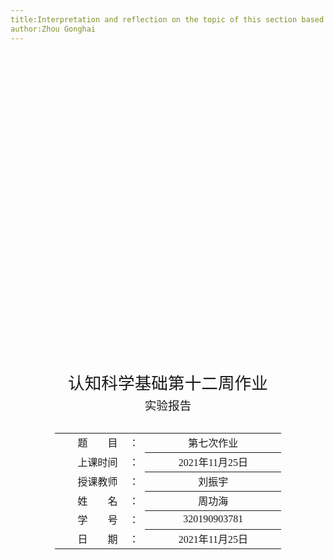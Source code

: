 ```yaml
---
title:Interpretation and reflection on the topic of this section based on the ArcFace paper model
author:Zhou Gonghai
---
```




<div class="cover" style="page-break-after:always;font-family:方正公文仿宋;width:100%;height:100%;border:none;margin: 0 auto;text-align:center;">
    <div style="width:60%;margin: 0 auto;height:0;padding-bottom:20%;">
        </br>
        <img src="https://gitee.com/HelloSeason/tuchuang/raw/aa80a8fd967723ef047da39fb7cafa23d6c2e853/header/%E6%A0%87%E5%A4%B4.png" alt="校名" style="width:100%;"/>
    </div>
    </br></br></br></br></br>
    <div style="width:60%;margin: 0 auto;height:0;padding-bottom:40%;">
        <img src="https://gitee.com/HelloSeason/tuchuang/raw/master/header/lzu.svg" alt="校徽" style="width:100%;"/>
	</div>
    </br></br></br></br></br></br></br></br>
    <span style="font-family:华文楷体Bold;text-align:center;font-size:20pt;margin: 10pt auto;line-height:30pt;">认知科学基础第十二周作业</span>
    <p style="text-align:center;font-size:14pt;margin: 0 auto">实验报告 </p>
    </br>
    </br>
    <table style="border:none;text-align:center;width:72%;font-family:仿宋;font-size:14px; margin: 0 auto;">
    <tbody style="font-family:方正公文仿宋;font-size:12pt;">
    	<tr style="font-weight:normal;"> 
    		<td style="width:20%;text-align:right;">题　　目</td>
    		<td style="width:2%">：</td> 
    		<td style="width:40%;font-weight:normal;border-bottom: 1px solid;text-align:center;font-family:华文中宋">第七次作业</td>     </tr>
    	<tr style="font-weight:normal;"> 
    		<td style="width:20%;text-align:right;">上课时间</td>
    		<td style="width:2%">：</td> 
    		<td style="width:40%;font-weight:normal;border-bottom: 1px solid;text-align:center;font-family:华文中宋"> 2021年11月25日</td>     </tr>
    	<tr style="font-weight:normal;"> 
    		<td style="width:20%;text-align:right;">授课教师</td>
    		<td style="width:2%">：</td> 
    		<td style="width:40%;font-weight:normal;border-bottom: 1px solid;text-align:center;font-family:华文中宋">刘振宇</td>     </tr>
    	<tr style="font-weight:normal;"> 
    		<td style="width:20%;text-align:right;">姓　　名</td>
    		<td style="width:2%">：</td> 
    		<td style="width:40%;font-weight:normal;border-bottom: 1px solid;text-align:center;font-family:华文中宋"> 周功海</td>     </tr>
    	<tr style="font-weight:normal;"> 
    		<td style="width:20%;text-align:right;">学　　号</td>
    		<td style="width:2%">：</td> 
    		<td style="width:40%;font-weight:normal;border-bottom: 1px solid;text-align:center;font-family:华文中宋">320190903781 </td>     </tr>
    	<tr style="font-weight:normal;"> 
    		<td style="width:20%;text-align:right;">日　　期</td>
    		<td style="width:2%">：</td> 
    		<td style="width:40%;font-weight:normal;border-bottom: 1px solid;text-align:center;font-family:华文中宋">2021年11月25日</td>     </tr>
    </tbody>              
    </table>
</div>
<!-- 注释语句：导出PDF时会在这里分页 -->

# 基于ArcFace论文模型对本节题目的解读与反思

<center><div style='height:2mm;'></div><div style="font-family:华文楷体;font-size:14pt;">周功海，320190903781</div></center>
<center><span style="font-family:华文楷体;font-size:9pt;line-height:9mm">兰州大学信息科学与工程学院</span>
</center>
<div>
<div style="width:52px;float:left; font-family:方正公文黑体;">摘　要：</div> 
<div style="overflow:hidden; font-family:华文楷体;">ArcFace/InsightFace（弧度）是伦敦帝国理工学院邓建康等在2018.01发表，在SphereFace基础上改进了对特征向量归一化和加性角度间隔，提高了类间可分性同时加强类内紧度和类间差异。我本次检索论文即为本篇，标题为ArcFace: Additive Angular Margin Loss for Deep Face Recognition</div>
</div>
<div>
<div style="width:52px;float:left; font-family:方正公文黑体;">关键词：</div> 
<div style="overflow:hidden; font-family:华文楷体;">Face recognition model, Arcface,</div>
</div>


# Interpretation and reflection on the topic of this section based on the ArcFace paper model

<center><div style='height:2mm;'></div><div style="font-size:14pt;">Zhou Gonghai</div></center>
<center><span style="font-size:9pt;line-height:9mm"><i>School of Information Science and Engineering, Lanzhou University</i></span>
</center>
<div>
<div style="width:82px;float:left;line-height:16pt"><b>Abstract: </b></div> 
<div style="overflow:hidden;line-height:16pt">ArcFace/InsightFace was published by Deng Jiankang and others at Imperial College London in January 2018. Based on SphereFace, it improves the normalization of feature vectors and additive angle intervals, which improves the separability between classes and at the same time strengthens intra-class tightness and inter-class differences. The paper I searched this time is this one, and the title is ArcFace: Additive Angular Margin Loss for Deep Face Recognition</div>
</div>
<div>
<div style="width:82px;float:left;line-height:16pt"><b>Key Words: </b></div> 
<div style="overflow:hidden;line-height:16pt">Figure; Traversal; Breadth-First-Search; and Depth-First-Search</div>
</div>

[toc]

<!-- 注释语句：导出PDF时会在这里分页 -->

## 题目

**检索一篇3 年内发表的有关人脸识别的SCI 文章，阅读并回答下面问题:**

1.文章使用的人脸识别模型是什么样的？它以何种方式抽取人脸的何种特征用以识别人脸？这种模型的局限性何在?

2.请你详细对比人脸识别的计算机模型和本课学的认知神经科学模型的异同。

## 人脸识别简介

解答：我认为在谈人脸识别时，有必要重申下人脸识别的定义，以便之后更好的展开:

### 人脸识别分类

​		人脸识别问题宏观上分为两类：1. 人脸验证（又叫人脸比对）2. 人脸识别。
​		人脸验证做的是1 比1 的比对，即判断两张图片里的人是否为同一人。**最常见的应用场景便是人脸解锁**，终端设备（如手机）只需将用户事先注册的照片与临场采集的照片做对比，判断是否为同一人，即可完成身份验证。
​		人脸识别做的是1 比N 的比对，即判断系统当前见到的人，为事先见过的众多人中的哪一个。**比如疑犯追踪，小区门禁，会场签到，以及新零售概念里的客户识别。**
​		这些应用场景的共同特点是：**人脸识别系统都事先存储了大量的不同人脸和身份信息，系统运行时需要将见到的人脸与之前存储的大量人脸做比对，找出匹配的人脸。**

### 人脸识别流程

​		人脸识别技术原理简单来讲主要是三大步骤：一是建立一个包含大批量人脸图像的数据库，二是通过各种方式来获得当前要进行识别的目标人脸图像，三是将目标人脸图像与数据库中既有的人脸图像进行比对和筛选。

​		根据人脸识别技术原理具体实施起来的技术流程则主要包含以下四个部分，即人脸图像的采集与预处理、人脸检测、人脸特征提取、人脸识别和活体鉴别。

![main](F:/onedrive/OneDrive%20-%20lzu.edu.cn/%E6%A1%8C%E9%9D%A2/main.jpg)

​																				图1: 人脸识别技术流程

#### 人脸图像的采集与预处理

​		人脸图像的采集与检测具体可分为人脸图像的采集和人脸图像的检测两部分内容。

##### 人脸图像的采集

​		采集人脸图像通常情况下有两种途径，分别是既有人脸图像的批量导入和人脸图像的实时采集。一些比较先进的人脸识别系统甚至可以支持有条件的过滤掉不符合人脸识别质量要求或者是清晰度质量较低的人脸图像，尽可能的做到清晰精准的采集。

​		**既有人脸图像的批量导入**:即将通过各种方式采集好的人脸图像批量导入至人脸识别系统，系统会自动完成逐个人脸图像的采集工作。

​		**人脸图像的实时采集**:即调用摄像机或摄像头在设备的可拍摄范围内自动实时抓取人脸图像并完成采集工作。

##### 人脸图像的预处理

​		人脸图像的预处理的目的是在系统对人脸图像的检测基础之上，对人脸图像做出进一步的处理以利于人脸图像的特征提取。

​		人脸图像的预处理具体而言是指对系统采集到的人脸图像进行光线、旋转、切割、过滤、降噪、放大缩小等一系列的复杂处理过程来使得该人脸图像无论是从光线、角度、距离、大小等任何方面来看均能够符合人脸图像的特征提取的标准要求。

​		在现实环境下采集图像，由于图像受到光线明暗不同、脸部表情变化、阴影遮挡等众多外在因素的干扰，导致采集图像质量不理想，那就需要先对采集到的图像预处理，如果图像预处理不好，将会严重影响后续的人脸检测与识别。研究介绍三种图像预处理手段，即灰度调整、图像滤波、图像尺寸归一化等。

灰度调整:因为人脸图像处理的最终图像一般都是二值化图像，并且由于地点、设备、光照等方面的差异，造成采集到彩色图像质量不同，因此需要对图像进行统一的灰度处理，来平滑处理这些差异。灰度调整的常用方法有平均值法、直方图变换法、幂次变换法、对数变换法等。

**灰度调整:**

​		因为人脸图像处理的最终图像一般都是二值化图像，并且由于地点、设备、光照等方面的差异，造成采集到彩色图像质量不同，因此需要对图像进行统一的灰度处理，来平滑处理这些差异。灰度调整的常用方法有平均值法、直方图变换法、幂次变换法、对数变换法等。

**图像滤波:**

​		在实际的人脸图像采集过程中，人脸图像的质量会受到各种噪声的影响，这些噪声来源于多个方面，比如周围环境中充斥大量的电磁信号、数字图像传输受到电磁信号的干扰等影响信道，进而影响人脸图像的质量。为保证图像的质量，减小噪声对后续处理过程的影响，必须对图像进行降噪处理。去除噪声处理的原理和方法很多，常见的有均值滤波，中值滤波等。目前常用中值滤波算法对人脸图像进行预处理。

**图像尺寸归一化:**

​		在进行简单的人脸训练时候，遇到人脸库的图像像素大小不一样时，我们需要在上位机人脸比对识别之前对图像做尺寸归一化处理。需要比较常见的尺寸归一化算法有双线性插值算法、最近邻插值算法和立方卷积算法等。

#### 人脸检测

​		一张包含人脸图像的图片通常情况下可能还会包含其他内容，这时候就需要进行必要的人脸检测。也就是在一张人脸图像之中，系统会精准的定位出人脸的位置和大小，在挑选出有用的图像信息的同时自动剔除掉其他多余的图像信息来进一步的保证人脸图像的精准采集。

​		人脸检测是人脸识别中的重要组成部分。人脸检测是指应用一定的策略对给出的图片或者视频来进行检索，判断是否存在着人脸，如果存在则定位出每张人脸的位置、大小与姿态的过程。人脸检测是一个具有挑战性的目标检测问题，主要体现在两方面：

​		**人脸目标内在的变化引起:** （1）人脸具有相当复杂的细节变化和不同的表情(眼、嘴的开与闭等)，不同的人脸具有不同的外貌，如脸形、肤色等；（2）人脸的遮挡，如眼镜、头发和头部饰物等。

​		**外在条件变化引起：**（1）由于成像角度的不同造成人脸的多姿态，如平面内旋转、深度旋转以及上下旋转等，其中深度旋转影响较大；（2）光照的影响，如图像中的亮度、对比度的变化和阴影等；（3）图像的成像条件，如摄像设备的焦距、成像距离等。

​		人脸检测的作用，便是在一张人脸图像之中，系统会精准的定位出人脸的位置和大小，在挑选出有用的图像信息的同时自动剔除掉其他多余的图像信息来进一步的保证人脸图像的精准采集。人脸检测重点关注以下指标：

​		**检测率:** 识别正确的人脸/图中所有的人脸。检测率越高，检测模型效果越好；
​		**误检率:** 识别错误的人脸/识别出来的人脸。误检率越低，检测模型效果越好；
​		**漏检率:** 未识别出来的人脸/图中所有的人脸。漏检率越低，检测模型效果越好；
​		**速度:** 从采集图像完成到人脸检测完成的时间。时间越短，检测模型效果越好。

​		目前的人脸检测方法可分为三类，分别是基于肤色模型的检测、基于边缘特征的检测、基于统计理论方法1，下面将对其进行简单的介绍：

##### 基于肤色模型的检测

​		肤色用于人脸检测时，可采用不同的建模方法，主要有高斯模型、高斯混合模型，以及非参数估计等。利用高斯模型和高斯混合模型可以在不同颜色空间中建立肤色模型来进行人脸检测。通过提取彩色图像中的面部区域以实现人脸检测的方法能够处理多种光照的情况，但该算法需要在固定摄像机参数的前提下才有效。Comaniciu 等学者利用非参数的核函数概率密度估计法来建立肤色模型，并使用mean-shift 方法进行局部搜索实现了人脸的检测和跟踪。这一方法提高了人脸的检测速度，对于遮挡和光照也有一定的鲁棒性。该方法的不足是和其他方法的可结合性不是很高，同时，用于人脸检测时，处理复杂背景和多个人脸时存在困难。

​		为了解决人脸检测中的光照问题，可以针对不同光照进行补偿，然后再检测图像中的肤色区域。这样可以解决彩色图像中偏光、背景复杂和多个人脸的检测问题，但对人脸色彩、位置、尺度、旋转、姿态和表情等具有不敏感性。

##### 基于边缘特征的检测

​		利用图像的边缘特征检测人脸时，计算量相对较小，可以实现实时检测。大多数使用边缘特征的算法都是基于人脸的边缘轮廓特性，利用建立的模板（如椭圆模版）进行匹配。也有研究者采用椭圆环模型与边缘方向特征，实现简单背景的人脸检测。Fröba 等采用基于边缘方向匹配（Edge-Orientation Matching，EOM）的方法，在边缘方向图中进行人脸检测。该算法在复杂背景下误检率比较高，但是与其他的特征相融合后可以获得很好的效果。

##### 基于统计理论方法

​		本文重点介绍基于统计理论方法中的Adaboost人脸检测算法。Adaboost算法是通过无数次循环迭代来寻求最优分类器的过程。用弱分类器Haar特征中任一特征放在人脸样本上，求出人脸特征值，通过更多分类器的级联便得到人脸的量化特征，以此来区分人脸和非人脸。Haar功能由一些简单黑色白色水平垂直或旋转45°的矩形组成。目前的Haar特征总的来说广义地分为三类：边缘特征、线特征以及中心特征2。

​		这一算法是由剑桥大学的Paul Viola 和Michael Jones 两位学者提出，该算法优点在于不仅计算速度快，还可以达到和其他算法相当的性能，所以在人脸检测中应用比较广泛，但也存在着较高的误检率。因为在采用Adaboost 算法学习的过程中，最后总有一些人脸和非人脸模式难以区分，而且其检测的结果中存在一些与人脸模式并不相像的窗口。

#### 人脸特征提取

​		目前主流的人脸识别系统可支持使用的特征通常可分为人脸视觉特征、人脸图像像素统计特征等，而人脸图像的特征提取就是针对人脸上的一些具体特征来提取的。特征简单，匹配算法则简单，适用于大规模的建库；反之，则适用于小规模库。特征提取的方法一般包括基于知识的提取方法或者基于代数特征的提取方法。

​		以基于知识的人脸识别提取方法中的一种为例，因为人脸主要是由眼睛、额头、鼻子、耳朵、下巴、嘴巴等部位组成，对这些部位以及它们之间的结构关系都是可以用几何形状特征来进行描述的，也就是说每一个人的人脸图像都可以有一个对应的几何形状特征，它可以帮助我们作为识别人脸的重要差异特征，这也是基于知识的提取方法中的一种。

#### 人脸识别

​		我们可以在人脸识别系统中设定一个人脸相似程度的数值，再将对应的人脸图像与系统数据库中的所有人脸图像进行比对，若超过了预设的相似数值，那么系统将会把超过的人脸图像逐个输出，此时我们就需要根据人脸图像的相似程度高低和人脸本身的身份信息来进行精确筛选，这一精确筛选的过程又可以分为两类：其一是一对一的筛选，即对人脸身份进行确认过程；其二是一对多的筛选，即根据人脸相似程度进行匹配比对的过程。

#### 活体鉴别

​		生物特征识别的共同问题之一就是要区别该信号是否来自于真正的生物体，比如，指纹识别系统需要区别带识别的指纹是来自于人的手指还是指纹手套，人脸识别系统所采集到的人脸图像，是来自于真实的人脸还是含有人脸的照片。因此，实际的人脸识别系统一般需要增加活体鉴别环节，例如，要求人左右转头，眨眼睛，开开口说句话等。

### 人脸识别主要方法

​		人脸识别技术的研究是一个跨越多个学科领域知识的高端技术研究工作，其包括多个学科的专业知识，如图像处理、生理学、心理学、模式识别等知识。在人脸识别技术研究的领域中，目前主要有几种研究的方向，如：一种是根据人脸特征统计学的识别方法，其主要有特征脸的方法以及隐马尔科夫模型（HMM，Hidden Markov Model）方法等；另一种人脸识别方法是关于连接机制的，主要有人工神经网络（ANN，Artificial Neural Network）方法和支持向量机（SVM，Support Vector Machine）方法等；还有一个就是综合多种识别方式的方法。

#### 基于特征脸的方法

​		特征脸的方法是一种比较经典而又应用比较广的人脸识别方法，其主要原理是把图像做降维算法，使得数据的处理更容易，同时，速度又比较快。特征脸的人脸识别方法，实际上是将图像做Karhunen-Loeve 变换，把一个高维的向量转化为低维的向量，从而消除每个分量存在的关联性，使得变换得到的图像与之对应特征值递减。在图像经过K-L 变换后，其具有很好的位移不变性和稳定性。所以，特征脸的人脸识别方法具有方便实现，并且可以做到速度更快，以及对正面人脸图像的识别率相当高等优点。但是，该方法也具有不足的地方，就是比较容易受人脸表情、姿态和光照改变等因素的影响，从而导致识别率低的情况。

#### 基于几何特征的方法

​		基于几何特征的识别方法是根据人脸面部器官的特征及其几何形状进行的一种人脸识别方法，是人们最早研究及使用的识别方法，它主要是采用不同人脸的不同特征等信息进行匹配识别，这种算法具有较快的识别速度，同时，其占用的内存也比较小，但是，其识别率也并不算高。该方法主要做法是首先对人脸的嘴巴、鼻子、眼睛等人脸主要特征器官的位置和大小进行检测，然后利用这些器官的几何分布关系和比例来匹配，从而达到人脸识别。

​		基于几何特征识别的流程大体如下：首先对人脸面部的各个特征点及其位置进行检测，如鼻子、嘴巴和眼睛等位置，然后计算这些特征之间的距离，得到可以表达每个特征脸的矢量特征信息，例如眼睛的位置，眉毛的长度等，其次还计算每个特征与之相对应关系，与人脸数据库中已知人脸对应特征信息来做比较，最后得出最佳的匹配人脸。基于几何特征的方法符合人们对人脸特征的认识，另外，每幅人脸只存储一个特征，所以占用的空间比较小；同时，这种方法对光照引起的变化并不会降低其识别率，而且特征模板的匹配和识别率比较高。但是，基于几何特征的方法也存在着鲁棒性不好，一旦表情和姿态稍微变化，识别效果将大打折扣。

#### 基于深度学习的方法

​		深度学习的出现使人脸识别技术取得了突破性进展。人脸识别的最新研究成果表明，深度学习得到的人脸特征表达具有手工特征表达所不具备的重要特性，例如它是中度稀疏的、对人脸身份和人脸属性有很强的选择性、对局部遮挡具有良好的鲁棒性。这些特性是通过大数据训练自然得到的，并未对模型加入显式约束或后期处理，这也是深度学习能成功应用在人脸识别中的主要原因。

​		深度学习在人脸识别上有7 个方面的典型应用：基于卷积神经网络(CNN)的人脸识别方法，深度非线性人脸形状提取方法，基于深度学习的人脸姿态鲁棒性建模，有约束环境中的全自动人脸识别，基于深度学习的视频监控下的人脸识别，基于深度学习的低分辨率人脸识别及其他基于深度学习的人脸相关信息的识别。

​		其中，卷积神经网络（Convolutional Neural Networks,CNN）是第一个真正成功训练多层网络结构的学习算法，基于卷积神经网络的人脸识别方法是一种深度的监督学习下的机器学习模型，能挖掘数据局部特征，提取全局训练特征和分类，其权值共享结构网络使之更类似于生物神经网络，在模式识别各个领域都得到成功应用。CNN 通过结合人脸图像空间的局部感知区域、共享权重、在空间或时间上的降采样来充分利用数据本身包含的局部性等特征，优化模型结构，保证一定的位移不变性。

​		利用CNN 模型，香港中文大学的Deep ID 项目以及Facebook 的Deep Face 项目在LFW数据库上的人脸识别正确率分别达97.45%和97.35%只比人类视觉识别97.5%的正确率略低。在取得突破性成果之后，香港中文大学的DeepID2 项目将识别率提高到了99.15%。Deep ID2通过学习非线性特征变换使类内变化达到最小，而同时使不同身份的人脸图像间的距离保持恒定，超过了目前所有领先的深度学习和非深度学习算法在LFW 数据库上的识别率以及人类在该数据库的识别率。深度学习已经成为计算机视觉中的研究热点，关于深度学习的新算法和新方向不断涌现，并且深度学习算法的性能逐渐在一些国际重大评测比赛中超过了浅层学习算法。

#### 基于支持向量机的方法

​		将支持向量机（SVM）的方法应用到人脸识别中起源于统计学理论，它研究的方向是如何构造有效的学习机器，并用来解决模式的分类问题。其特点是将图像变换空间，在其他空间做分类。

​		支持向量机结构相对简单，而且可以达到全局最优等特点，所以，支持向量机在目前人脸识别领域取得了广泛的应用。但是，该方法也和神经网络的方法具有一样的不足，就是需要很大的存储空间，并且训练速度还比较慢。

#### 其他综合方法

​		以上几种比较常用的人脸识别方法，我们不难看出，每一种识别方法都不能做到完美的识别率与更快的识别速度，都有着各自的优点和缺点，因此，现在许多研究人员则更喜欢使用多种识别方法综合起来应用，取各种识别方法的优势，综合运用，以达到更高的识别率和识别效果。

<!-- 注释语句：导出PDF时会在这里分页 -->

## 论文阅读：

<center><font face="Times New Roman" color=red size=6>ArcFace: Additive Angular Margin Loss for Deep Face Recognition</font></center>

## 论文介绍

### 摘要

论文下载地址[Paper](https://arxiv.org/abs/1801.07698)

使用`Deep Convolutional Neural Networks `进行大规模人脸识别的特征学习的主要挑战之一是设计适当的损失函数来增强鉴别能力。`Centre loss`通过惩罚深层特征和它们对应类中心之间的欧氏距离，以实现类内紧凑性。`SphereFace`假设最后一个全连接层中的线性变换矩阵可以用作角空间中类中心的表示，并以乘法方式对深度特征及其相应权重之间的角度进行惩罚。最近，一个流行的研究方向是在已成熟的损失函数中加入`margin`，以最大化人脸类别的可分性。在本文中，我们提出了`Additive Angular Margin Loss `（`ArcFace`）来获得人脸识别的高分辨特征。由于与超球面上的测地距离精确对应，所提出的`ArcFace`具有清晰的几何解释。我们在10多个`face recognition benchmarks`上对所有`SOTA`人脸识别方法进行了最广泛的实验评估，包括一个新的具有万亿对级别的大规模图像数据库和一个大规模视频数据集。作者表明，`ArcFace`始终优于`SOTA`，并且在计算开销可以忽略不计的情况下轻松实现。

### 现有方法缺陷

使用`Deep Convolutional Neural Network `嵌入的人脸表示是人脸识别方案之一。典型地，在姿态标准化处理之后，`DCNNs`将人脸图像映射成具有小的类内距和大的类间距特征。训练用于人脸识别的`DCNNs`主要有两条研究路线。那些训练多分类的分类器可以分离训练集中的不同身份，例如通过使用softmax分类器，以及那些直接学习嵌入的分类器，如`triplet loss`。基于大规模训练数据和精心设计的DCNN结构，基于`softmax loss`和`triplet loss`的方法都可以在人脸识别上获得优异的性能。然而，`softmax loss`和`triplet loss`都有一些缺点。

<font face="楷体" size=3 color=red>对于</font><font face="Times New Roman" size=3 color=red>softmax loss</font><font face="楷体" size=3 color=red>：</font>

<font face="Times New Roman" size=3 color=red>(1)</font><font face="楷体" size=3 color=red>线性变换矩阵的尺寸</font>$W∈{\mathbb{R}^{d \times n}}$<font face="楷体" size=3 color=red>随</font>$n$<font face="楷体" size=3 color=red>线性增加；</font>

<font face="Times New Roman" size=3 color=red>(2)</font><font face="楷体" size=3 color=red>对于闭集分类问题，学习的特征是可分离的，但对于开集人脸识别问题，学习的特征并没有足够的区分度。</font>

<font face="楷体" size=3 color=red>对于</font><font face="Times New Roman" size=3 color=red>triplet loss</font><font face="楷体" size=3 color=red>：</font>

<font face="Times New Roman" size=3 color=red>(1)face triplets</font><font face="楷体" size=3 color=red>的数量存在组合爆炸，特别是对于大规模数据集，这导致迭代步骤数量显著增加；</font>

<font face="Times New Roman" size=3 color=red>(2)semi-hard</font><font face="楷体" size=3 color=red>样本挖掘对于有效的模型训练是一个相当困难的问题。</font>


### 提出的方法

最广泛使用的分类损失函数softmax损失如下：

$$
{L_1} =  - \frac{1}{N}\sum\limits_{i = 1}^N {\log \frac{{{e^{W_{{y_i}}^T{x_i} + {b_{{y_i}}}}}}}{{\sum\nolimits_{j = 1}^n {{e^{W_j^T{x_i} + {b_j}}}} }}}
$$
其中$x_i∈{\mathbb{R}^d}$表示属于第$y_i$个类别的第$i$个样本的深度特征，嵌入的特征维度d被设为$512$，$W_j∈{\mathbb{R}^d}$表示权重$W∈{\mathbb{R}^{d×n}}$的第$j$列，$b_j∈{\mathbb{R}^n}$则是偏置项，$N$代表`batchsize`，$n$代表类别数。传统的`softmax`广泛应用于深度人脸识别。然而，softmax损失函数没有明确地优化特征嵌入，以加强类内样本的更高相似性和类间样本的多样性，这导致在大的类内外观变化(例如姿势变化和年龄差距)和大规模测试场景（例如百万对或万亿对）下深度人脸识别的性能差距。

为简单起见，固定$b_j=0$，使${W_{{y_i}}^T{x_i}}=\left\| {{W_j}} \right\|\left\| {{x_i}} \right\|\cos {\theta _j}$，其中$\theta _j$是权重$W_j$与特征$x_i$。利用$l_2$正则化，固定$\left\| {{W_j}} \right\|=1$，$\left\| {{x_i}} \right\|=s$。在特征以及权重上的正则化步骤使得预测仅依赖于特征和权重之间的角度。因此，所学习的嵌入特征分布在半径为s的超球面上。
$$
{L_2} =  - \frac{1}{N}\sum\limits_{i = 1}^N {\log \frac{{{e^{s\cos {\theta _{yi}}}}}}{{{e^{s\cos {\theta _{yi}}}} + \sum\nolimits_{j = 1,j \ne {y_i}}^n {{e^{s\cos {\theta _{yi}}}}} }}}
$$
由于嵌入特征分布在超球面上的每个特征中心周围，我们在$W_{y_i}$和$x_i$之间增加了一个`additive angular margin`惩罚$m$以同时增强类内紧密度和类间差异。由于提出的`additive angular margin`惩罚等于在标准化超球面中`geodesic distance margin`惩罚，因此将提出的方法命名为`ArcFace`。
$${L_3} =  - \frac{1}{N}\sum\limits_{i = 1}^N {\log \frac{{{e^{s(\cos ({\theta _{{y_i}}} + m))}}}}{{{e^{s(\cos ({\theta _{{y_i}}} + m))}} + \sum\nolimits_{j = 1,j \ne {y_i}}^n {{e^{s\cos {\theta _{{y_i}}}}}} }}}$$

我们从包含足够样本（约1500个图像/类）的8个不同身份中选择人脸图像，分别使用软`softmax`和`ArcFace`训练2D特征嵌入网络。如下午所示，`softmax`提供了粗糙的可分离的特征嵌入，在决策边界中则产生了明显的模糊性，而所提出的`ArcFace`显然可以在最相近的类之间形成更明显的差距。

<center><img src="https://img-blog.csdnimg.cn/20210614165830222.png" width="300"/></center>
<center><font face="Times New Roman" size=3>Toy examples under the softmax and ArcFace loss on 8 identities with 2D features. Dots indicate samples and lines refer to the centre direction of each identity. Based on the feature normalisation, all face features are pushed to the arc space with a fixed radius. The geodesic distance gap between closest classes becomes evident as the additive angular margin penalty is incorporated.</font></center>

### SphereFace与CosFace的比较
**Numerical Similarity：** `SphereFace`、`ArcFace`和`CosFace`中，提出了三种不同的裕度惩罚（`margin
penalty`），例如`multiplicative angular margin` $m_1$、`additive angular margin `$m_2$和`additive cosine margin` $m_3$。从数值分析的角度来看，不同的裕度惩罚，无论是增加角度还是余弦空间，都通过惩罚目标logit来加强类内紧凑性和类间多样性。如下图所示，我们绘制了`SphereFace`、`ArcFace`和` CosFace`在最佳边距设置下的目标逻辑曲线。我们只在$[20°，100°]$内显示这些目标逻辑曲线，因为在`ArcFace`训练期间，$W_{y_i}$与$x_i$之间的角度从大约$90°$（随机初始化）开始，并在大约$30°$结束。直觉上，目标logit曲线中有三个因素会影响性能，即起点、终点和斜率。

<center><img src="https://img-blog.csdnimg.cn/20210614171430762.png" width="600"/></center>

<center><font face="Times New Roman" size=3>Target logit analysis. (a) distributions from start to end during ArcFace training. (2) Target logit curves for softmax, SphereFace, ArcFace, CosFace and combined margin penalty.</font></center>

通过结合所有的`margin penalties`，我们在一个统一的框架中实现了`SphereFace`、`ArcFace`和`CosFace`，其中$m_1$、$m_2$和$m_3$是超参数。
$$
{L_4} =  - \frac{1}{N}\sum\limits_{i = 1}^N {\log \frac{{{e^{s(\cos ({m_1}{\theta _{{y_i}}} + {m_2}) - {m_3})}}}}{{{e^{s(\cos ({m_1}{\theta _{{y_i}}} + {m_2}) - {m_3})}} + \sum\nolimits_{j = 1,j \ne {y_i}}^n {{e^{s\cos {\theta _j}}}} }}}
$$
如上图(b)所示，通过组合上述所有`margins`$(cos(m_1θ+m_2)-m_3)$，我们可以很容易地得到一些其他j具有很高性能的目标logit曲线。

**Geometric Difference：** 尽管`ArcFace`和以前的工作在数值上有相似之处，但所提出的`additive angular margin`具有更好的几何属性，因为`additive angular margin`与测地距离有精确的对应关系。如下图所示，我们比较了二分类情况下的决策边界。所提出的`ArcFace`在整个区间内具有恒定的`linear angular margin`。相比之下，`SphereFace`和`CosFace`只有一个`nonlinear angular margin`。

<center><img src="https://img-blog.csdnimg.cn/20210614174513306.png" width="600"/></center>
<center><font face="Times New Roman" size=3>Decision margins of different loss functions under bi-
nary classification case. The dashed line represents the decision boundary, and the grey areas are the decision margins.</font></center>

`margin`设计的微小差异会对模型训练产生“蝴蝶效应”。例如，最初的SphereFace采用了退火优化策略。为了避免训练开始时的发散，在SphereFace中使用softmax的联合监督来削弱`multiplicative margin`惩罚。通过应用反余弦函数，而不是使用复杂的双角度公式，我们实现了一个不需要在`margin`上使用整数的SphereFace。在我们的实现中，我们发现$m=1.35$可以获得与原始`SphereFace`相似的性能且没有任何收敛困难。

其他损失函数可以基于特征和权重向量的角度表示来设计。例如，我们可以设计一个损失来加强超球面上的类内紧性和类间差异。如下图所示，我们比较了其它三种损失。
<center><img src="https://img-blog.csdnimg.cn/20210614175610323.png" width="500"/></center>
<center><font face="Times New Roman" size=3>Based on the centre and feature normalisation, all identities are distributed on a hypersphere. To enhance intra-class compactness and inter-class discrepancy, we consider four kinds of Geodesic Distance (GDis) constraint. (A) Margin-Loss: insert a geodesic distance margin between the sample and centres. (B) Intra-Loss: decrease the geodesic distance between the sample and the corresponding centre. (C) Inter-Loss: increase the geodesic distance between different centres. (D) Triplet-Loss: insert a geodesic distance margin between triplet samples. In this paper, we propose an Additive Angular Margin Loss (ArcFace), which is exactly corresponded to the geodesic distance (Arc) margin penalty in (A), to enhance the discriminative power of face recognition model. Extensive experimental results show that the strategy of (A) is most effective.</font></center>


**Intra-Loss：** 旨在通过减小样本和地面真实中心之间的角度/弧度来提高类内紧密度。
$${L_5} = {L_2} + \frac{1}{{\pi N}}\sum\limits_{i = 1}^N {{\theta _{{y_i}}}}$$

**Inter-Loss：** 目标是通过增加不同中心之间的角度/弧度来增强类间差异。
$$
{L_6} = {L_2} - \frac{1}{{\pi N(n - 1)}}\sum\limits_{i = 1}^N {\sum\limits_{j = 1,j \ne {y_i}}^n {\arccos (W_{{y_i}}^T{W_j})} }
$$
这里的`Inter-Loss`是`Minimum Hyper-spherical Energy`（`MHE`）方法的一个特例。在这个特例中，隐藏层和输出层都由`MHE`正则化。在`MHE`论文中，还提出了一个特殊的损失函数的例子，它在网络最后一层将`SphereFace`损失和的`MHE`损失结合起来。

**Triplet-loss：** 旨在扩大三个样本之间的角度/弧度余量。在`FaceNet`中，`Euclidean margin`被应用于归一化的特征。在这里，我们采用`triplet-loss`作为特征的角度表示$\arccos (x_i^{pos}{x_i}) + m \leqslant \arccos (x_i^{neg}{x_i})$

### 部分数据集评估结果

**Results on LFW, YTF, CALFW and CPLFW：** `LFW`和`YTF`数据集是在图像和视频上不受约束面部验证最广泛使用的基准。如下表所示，在`MS1MV2`上使用`Resnet100`培训的`ArcFace`在`LFW`和`YTF`以显著的`margin`击败了`baseline`（`Sphereface`和`Cosface`），这表明`additive angular margin`惩罚可以显着提高深度学习特征的辨别力，这展示`ArcFace`的有效性。
<center><img src="https://img-blog.csdnimg.cn/20210615211933847.png" width="400"/></center>
<center><font face="Times New Roman" size=3>V erification performance (%) of different methods on LFW and YTF.</font></center>

除了`LFW`和`YTF`数据集外，我们还报告了最近引入的数据集（例如`CPLFW`和`CALFW `）上`ArcFace`的性能，其显示了与`LFW`相同身份的更广泛的姿态和年龄变化。如下表所示，在所有开源面部识别模型中，`ArcFace`模型以优于同行明显的·margin·被评估为顶级人脸识别模型。

<center><img src="https://img-blog.csdnimg.cn/20210615212514477.png" width="500"/></center>
<center><font face="Times New Roman" size=3>Verification performance (%) of open-sourced face recog-
nition models on LFW, CALFW and CPLFW.</font></center>

如下图所示，我们说明了在`LFW`、`CFP-F`P、`AgeDB-30`、`YTF`、`CPLFW`和`CALFW`上正负对的角度分布（由在`MS1MV2`数据集上使用`ResNet100`训练的`ArcFace`模型进行预测）。我们可以清楚地发现，由于姿态和年龄间隔引起的帧内方差显着增加了正对之间的角度，从而使得面部验证的最佳阈值增加并且在直方图上产生更多的混乱区域。
<center><img src="https://img-blog.csdnimg.cn/20210615213213751.png" width="600"/></center>
<center><font face="Times New Roman" size=3>Angle distributions of both positive and negative pairs on LFW, CFP-FP , AgeDB-30, YTF, CPLFW and CALFW. Red area indicates positive pairs while blue indicates negative pairs. All angles are represented in degree. ([MS1MV2, ResNet100, ArcFace])</font></center>


**Results on MegaFace.**
`MegaFace DataSet`包括$1M$张图像，其中包含$690k$独特个体作为`gallery set`，来自Facescrub的$530$独特个体的$100k$照片作为`probe set`。在`Megaface`上，在两个协议（大型或小型训练集）下有两个测试场景（识别和验证）。如果它包含超过0.5米的图像，则定义训练集。对于公平的比较，我们分别在小型协议和大协议下培训CAISA和MS1MV2的ArcFace。在表6中，Casia培训的ArcFace培训了最佳的单模识别和验证性能，不仅超越了强的基线（例如，Sphereface [18]和Cosface [37]），还优于其他公开的方法[38,17]。两个协议（**大/小训练集**）下有两个测试场景（ **识别** 和 **验证** ）。如果训练集包含超过$0.5M$图像则被定为 **大数据集**。为了公平的比较，我们分别在小协议和大协议下在`CAISA`和`MS1MV2`上训练`ArcFace`。在下表中，`CAISA`上训练的`ArcFace`实现了最佳的单模识别和验证性能，不仅超越了强大的基线（Sphereface和Cosface），还优于其他公开的方法。
<center><img src="https://img-blog.csdnimg.cn/20210615214836491.png" width="400"/></center>
<center><font face="Times New Roman" size=3>Face identification and verification evaluation of different
methods on MegaFace Challenge1 using FaceScrub as the probe set. “Id” refers to the rank-1 face identification accuracy with 1M distractors, and “Ver” refers to the face verification TAR at 10−6 FAR. “R” refers to data refinement on both probe set and 1M distractors. ArcFace obtains state-of-the-art performance under both small and large protocols.</font></center>

由于我们在识别和验证之间观察到明显的性能差距，我们在整个`MegaFace`数据集中进行了彻底的手动检查，并发现了许多具有错误标签的面部图像，这将明显影响测试性能。因此，我们手动改进了整个`MegaFace`数据集，并在`MegaFace`上报告了`ArcFace`的正确表现。在数据清洗后的`MegaFace`，`ArcFace`仍然显著优于`CosFace`并实现了验证和识别方面的最佳性能。

在大协议下，`ArcFace`通过明确的`margin`超越`Faceget`，与`CosFace`相比，在识别上获得了可比较的结果，在验证上获得了更好的结果。由于`CosFace`采用私人的训练数据，我们在`MS1MV2`数据集上将CosFace联合Resnet100重新训练。在公平比较下，`ArcFace`在`CosFace`上显示出优越性，并在识别和验证场景下形成压倒性优势，如下图所示。
<center><img src="https://img-blog.csdnimg.cn/20210615215838546.png" width="600"/></center>
<center><font face="Times New Roman" size=3>CMC and ROC curves of different models on MegaFace. Results are evaluated on both original and refined MegaFace dataset.</font></center>

**Results on IJB-B and IJB-C：** `IJB-B`数据集包含$1,845$个主题，共有$21.8K$静止图像和来自 $7,011$个视频的$55K$帧。总共有$12,115$个模板，具有$10,270个$真实匹配和$8M$的冒名匹配。`IJB-C`数据集是`IJB-B`的另一个延伸，具有$3,531$个受试者，具有$31.3k$静态图像和$117.5k$帧，来自$11,779$个视频。总共有$23,124$个模板，$19,557$个真实匹配和$15,639K$冒名匹配。

在`IJB-B`和`IJB-C`数据集上，我们使用`VGG2`数据集作为训练数据，`Reset50`作为嵌入式网络来训练`ArcFace`，以便与最近的方法进行公平比较。在下表中，我们将ArcFace的$TAR$（$@ FAR = 1E-4$）与先前的最先进模型进行比较。 `ArcFace`可以显然提高`IJB-B`和`IJB-C`（约$3〜5％$的性能，这是错误的显着减少）。从更多训练数据（`MS1MV2`）和更深的神经网络（`Resnet100`）中，`ArcFace`可以在`IJB-B`和`IJBC`上进一步将$TAR$（$@ FAR = 1E-4$）改善为$94.2％$和$95.6％$。在下图中，我们在`IJB-B`和`IJB-C`上显示了所提出的`ArcFace`完整`ROC`曲线，即使在`FAR= 1E-6`，ArcFace也可以实现令人印象深刻的性能并设置一个新的`baseline`。
<center><img src="https://img-blog.csdnimg.cn/20210615221324274.png" width="600"/></center>
<center><font face="Times New Roman" size=3>ROC curves of 1:1 verification protocol on the IJB-B and
IJB-C dataset.</font></center>

**Results on Trillion-Pairs.** `Trillion-Pairs`数据集提供了来自`Flickr`的$1.58M$图像作为`gallery set`以及来自于$5.7k$`LFW`身份的$274K$图像作为`probe set`。`gallery set`和`probe set`之间的每一对都用于评估（总共0.4万亿对）。在下表中，我们比较了在不同数据集上训练的`ArcFace`性能。与`CASIA`相比，所提出的`MS1MV2`数据集明显提高了性能，甚至略优于具有双身份的`DeepGlint-Face`数据集。当结合`MS1MV2`和`DeepGlint`的亚洲名人的所有身份时，`ArcFace`实现了$84.840%$（$@FPR=1e-3$）的最佳识别性能，并且其验证性能能够与`lead-board`最新提交(`CIGIT IRSEC`)不相上下。

<center><img src="https://img-blog.csdnimg.cn/2021061522252584.png" width="400"/></center>
<center><font face="Times New Roman" size=3>Identification and verification results (%) on the Trillion-Pairs dataset. ([Dataset*, ResNet100, ArcFace])</font></center>

**Results on iQIYI-VID.：** 
`iQIYI-VID`挑战赛包含来自爱奇艺综艺节目、电影和电视剧的$4934$个身份的$565,372$个视频剪辑（训练集$219,677$、验证集$172,860$和测试集$172,835$）。每个视频的长度从$1$到$30$秒不等。该数据集提供了多模态线索，包括人脸、布料、声音、步态和字幕，用于字符识别。`iQIYI-VID`数据集采用$MAP@100$作为评价指标。$MAP$ （`Mean Average Precision`）指的是总体平均准确率，是测试集中检索到的人物ID对应视频对训练集中每个人物ID（作为查询）的平均准确率的均值。

如下表所示，在`MS1MV2`和`Asian`数据集上使用`ResNet100`训练的ArcFace设置了一个高`baseline`（$MAP=(79.80%)$）)。基于每个训练视频的嵌入特征，我们训练了一个附加的三层全连通网络，该网络带有一个分类损失，以获得`iQIYI-VID`数据集上的自定义特征描述符。`MLP`在`iQIYI-VID`训练集上的学习显著提高了$6.60%$的平均成绩。借助模型集成的支持和现成的对象和场景分类器的上下文特征，我们的最终结果明显优于亚军（$0.99\%$)）。
<center><img src="https://img-blog.csdnimg.cn/20210615224512880.png" width="400"/></center>
<center><font face="Times New Roman" size=3>MAP of our method on the iQIYI-VID test set. “MLP” refers to a three-layer fully connected network trained on the iQIYI-VID training data.</font></center>

### Conclusions

在本文中，我们提出了一个`Additive Angular Margin`损失函数，对于人脸识别，可以有效增强通过`DCNN`学习的特征嵌入的判别能力， 在文献报道的最全面的实验中，证明了我们的方法始终优于最先进的方法。

## 回答题目中的问题

### 人脸识别模型：

ARCFACE

### 实现方式：

见以上分析，在经过将fc层权重和输出feature进行规范化处理后，两者的点积就可以看做是深度卷积网络输出的人脸feature。使用了arc-consine 函数来计算输出feature与目标权重的角度。然后作者在目标角度上增加了附加角边距 (additive angular margin)。最后作者通过固定的特征规范化将所有的logits进行重新缩放，剩下的步骤就与基于标准softmax loss的步骤一致。由于其是当前最为先进的人脸识别算法，但依然存在训练时模型收敛速度不够快的问题。

### 问题二：二者的异同

相同：

#### 人工神经网络结构是基于生物学观察

​		人工神经网络中最小也是最重要的单元叫神经元。与生物神经系统类似，这些神经元也互相连接并具有强大的处理能力。一般而言，ANNs试图复现真实大脑的行为和过程，这也是为什么他们的结构是基于生物学观察而建模的。

​		每个神经元都有输入连接和输出连接。这些连接模拟了大脑中突触的行为。与大脑中突触传递信号的方式相同——信号从一个神经元传递到另一个神经元，这些连接也在人造神经元之间传递信息。每一个连接都有权重，这意味着发送到每个连接的值要乘以这个因子。再次强调，这种模式是从大脑突触得到的启发，权重实际上模拟了生物神经元之间传递的神经递质的数量。所以，如果某个连接重要，那么它将具有比那些不重要的连接更大的权重值。

​		由于可能有许多值进入一个神经元，每个神经元便有一个所谓的输入函数。通常，连接的输入值都会被加权求和。然后该值被传递给激活函数，激活函数的作用是计算出是否将一些信号发送到该神经元的输出。

不同：

#### 人的视觉系统与机器的差别

​		人的眼睛与摄像头有着本质的差异。眼睛的视网膜中央非常小的一块区域叫做“fovea”，里面有密度非常高的感光细胞，而其它部分感光细胞少很多，是模糊的。可是眼睛是会转动的，它被脑神经控制，敏捷地跟踪着感兴趣的部分：线条，平面，立体结构…… 人的视觉系统能够精确地理解物体的形状，理解拓扑，而且这些都是 3D 的。人脑看到的不是像素，而是一个 3D 拓扑模型。

​		眼睛观察的顺序，不是一行一行从上往下把每个“像素”都记下来，做成 6000x4000 像素的图片，而是聚焦在重点上。它可以沿着直线，也可以沿着弧线观察，可以转着圈，也可以跳来跳去的。人脑通过自己的理解能力，控制着眼睛的运动，让它去观察所需要的重点。由于视网膜中央分辨率极高，所以人脑可以得到精度非常高的信息。然而由于不是每个地方都看的那么仔细，所以眼睛采集的信息量可能不大，人脑需要处理的信息也不会很多。

​		人的视觉系统能理解点，线，面的概念，理解物体的表面是连续的还是有洞，是凹陷的还是凸起的，分得清里和外，远和近，上下左右…… 他能理解物体的表面是什么质地，如果用手去拿会有什么样的反应。他能想象出物体的背面大概是什么样子，他能在头脑中旋转或者扭曲物体的模型。如果物体中间有缺损，他甚至能猜出那位置之前什么样子。

​		人的视觉系统比摄像头有趣的多。很多人都看过“光学幻觉”（optical illusion）的图片，它们从一个角度揭示了人的视觉系统背后在做什么。比如下图本来是一个静态的图片，可是你会感觉有很多暗点在白线的交叉处，但如果你仔细看某一个交叉处，暗点却又不见了。这个幻觉很经典，被叫做 Herman grid，在神经科学界被广泛研究。

#### 人脑会构造事物的 3D 模型

![img](https://www.yinwang.org/images/pencil-egg.jpg)

​		靠着光和影的组合，人和动物能得到很多信息。比如上图，我们不但看得出这是一个立体的鸡蛋，而且能推断出鸡蛋下面是一个平面，可能是一张桌子，因为有阴影投在了上面。

​		但神经网络根本不知道影子是什么。早就有人发现，Tesla 基于图像识别的 Autopilot 系统会被阴影所迷惑，以为路面上的树影是一个障碍物，试图避开它，却差点撞上迎面来的车。

​		现在很多自动驾驶车用激光雷达构造 3D 模型，可是相对于人类视觉形成的模型，真是太粗糙了。激光雷达靠主动发射激光，产生一个扫描后的“点云”，分辨率很低，只能形成一个粗糙的 3D 轮廓，无法识别物体，也无法理解它的结构。我们应该好好思考一下，为什么人仅靠被动接收光线就能构造出如此精密的 3D 模型，理解物体的结构，而且能精确地控制自己的动作来操作这些物体。

​		现在的深度学习模型都是基于像素的，没有抽象能力，不能构造 3D 拓扑模型，甚至连位置关系都分不清楚。缺乏人类视觉系统的这种“结构理解”能力，可能就是为什么深度学习模型需要那么多的数据，那么多的计算，才勉强能得出物体的名字。而小孩子识别物体根本不需要那么多数据和计算，看一两次就知道这东西是什么了。

​		人脑提取了物体的要素，所以很多信息都可以忽略了，所以人需要处理的数据量，可能比深度学习模型小很多。深度学习领域盲目地强调提高算力，制造出越来越大规模的计算芯片，GPU，TPU…… 可是大家想过人脑到底有多大计算能力吗？它可能并不需要很多计算。

#### 大脑的神经元比计算机的集成电路慢得多。

​		大脑的力量来自于它是执行大规模并行处理的机器。大脑没有CPU。相反，它具有数百万个同时合并信号的神经元。在任何给定时间，大脑的许多大型专业区域并行运行以执行各种任务，例如处理视觉或听觉信息或计划动作。即使在这些区域中的每个区域中，信息也会通过没有重要序列结构的神经网络流动。

#### 确定性与非确定性

​		从给定输入的意义上说，计算机是确定性机器，它们将始终产生相同的输出。

​		但这并不意味着该输出总是可预测的。例如，计算机可以通过引入伪随机变量来模拟非确定性系统。计算机还可以应用来自混沌物理学的方程，其中确定性过程的结果可能会受到初始条件中微小变化的极大影响。

​		整个大脑被认为是非确定性系统，原因很简单：一个时刻到下一个时刻永远不会完全相同。

​		它不断地形成新的突触，并根据其用法来增强或削弱现有的突触。因此，给定的输入将永远不会产生完全相同的输出两次。但是，脑活动的生理化学过程被认为是确定性的。
